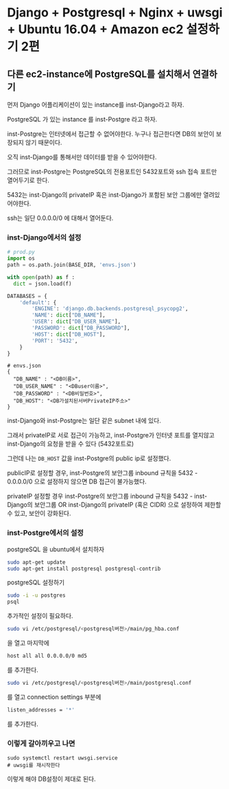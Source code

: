 # Django + Postgresql + Nginx + uwsgi + Ubuntu 16.04 + Amazon ec2 설정하기 2편



## 다른 ec2-instance에 PostgreSQL를 설치해서 연결하기

먼저 Django 어플리케이션이 있는 instance를 inst-Django라고 하자.

PostgreSQL 가 있는 instance 를 inst-Postgre 라고 하자.

inst-Postgre는 인터넷에서 접근할 수 없어야한다. 누구나 접근한다면 DB의 보안이 보장되지 않기 때문이다.

오직 inst-Django를 통해서만 데이터를 받을 수 있어야한다.

그러므로 inst-Postgre는 PostgreSQL의 전용포트인 5432포트와 ssh 접속 포트만 열어두기로 한다.

5432는 inst-Django의 privateIP 혹은 inst-Django가 포함된 보안 그룹에만 열려있어야한다.

ssh는 일단 0.0.0.0/0 에 대해서 열어둔다.

###  inst-Django에서의 설정


```python
# prod.py
import os
path = os.path.join(BASE_DIR, 'envs.json')

with open(path) as f :
  dict = json.load(f)

DATABASES = {
    'default': {
        'ENGINE': 'django.db.backends.postgresql_psycopg2',
        'NAME': dict["DB_NAME"],
        'USER': dict["DB_USER_NAME"],
        'PASSWORD': dict["DB_PASSWORD"],
        'HOST': dict["DB_HOST"],
        'PORT': '5432',
    }
}
```

```
# envs.json
{
  "DB_NAME" : "<DB이름>",
  "DB_USER_NAME" : "<DBuser이름>",
  "DB_PASSWORD" : "<DB비밀번호>",
  "DB_HOST": "<DB가설치된서버PrivateIP주소>"
}

```

inst-Django와 inst-Postgre는 일단 같은 subnet 내에 있다.

그래서 privateIP로 서로 접근이 가능하고, inst-Postgre가 인터넷 포트를 열지않고 inst-Django의 요청을 받을 수 있다 (5432포트로)

그런데 나는 `DB_HOST` 값을 inst-Postgre의 public ip로 설정했다.

publicIP로 설정할 경우, inst-Postgre의 보안그룹 inbound 규칙을 5432 - 0.0.0.0/0 으로 설정하지 않으면 DB 접근이 불가능했다.

privateIP 설정할 경우 inst-Postgre의 보안그룹 inbound 규칙을 5432 - inst-Django의 보안그룹 OR inst-Django의 privateIP (혹은 CIDR) 으로 설정하여 제한할 수 있고, 보안이 강화된다.


### inst-Postgre에서의 설정

postgreSQL 을 ubuntu에서 설치하자

```bash
sudo apt-get update
sudo apt-get install postgresql postgresql-contrib
```

postgreSQL 설정하기

```bash
sudo -i -u postgres
psql
```
추가적인 설정이 필요하다.

```bash
sudo vi /etc/postgresql/<postgresql버전>/main/pg_hba.conf
```

을 열고 마지막에

```bash
host all all 0.0.0.0/0 md5
```
를 추가한다.


```bash
sudo vi /etc/postgresql/<postgresql버전>/main/postgresql.conf
```
를 열고 connection settings 부분에

```bash
listen_addresses = '*'
```
를 추가한다.


### 이렇게 갈아끼우고 나면

```
sudo systemctl restart uwsgi.service
# uwsgi를 재시작한다
```

이렇게 해야 DB설정이 제대로 된다.
